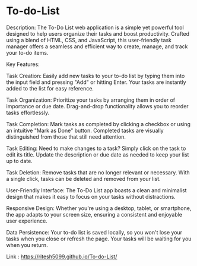 # To-do-List
Description:
The To-Do List web application is a simple yet powerful tool designed to help users organize their tasks and boost productivity. Crafted using a blend of HTML, CSS, and JavaScript, this user-friendly task manager offers a seamless and efficient way to create, manage, and track your to-do items.

Key Features:

Task Creation: Easily add new tasks to your to-do list by typing them into the input field and pressing "Add" or hitting Enter. Your tasks are instantly added to the list for easy reference.

Task Organization: Prioritize your tasks by arranging them in order of importance or due date. Drag-and-drop functionality allows you to reorder tasks effortlessly.

Task Completion: Mark tasks as completed by clicking a checkbox or using an intuitive "Mark as Done" button. Completed tasks are visually distinguished from those that still need attention.

Task Editing: Need to make changes to a task? Simply click on the task to edit its title. Update the description or due date as needed to keep your list up to date.

Task Deletion: Remove tasks that are no longer relevant or necessary. With a single click, tasks can be deleted and removed from your list.

User-Friendly Interface: The To-Do List app boasts a clean and minimalist design that makes it easy to focus on your tasks without distractions.

Responsive Design: Whether you're using a desktop, tablet, or smartphone, the app adapts to your screen size, ensuring a consistent and enjoyable user experience.

Data Persistence: Your to-do list is saved locally, so you won't lose your tasks when you close or refresh the page. Your tasks will be waiting for you when you return.


Link : https://ritesh5099.github.io/To-do-List/
